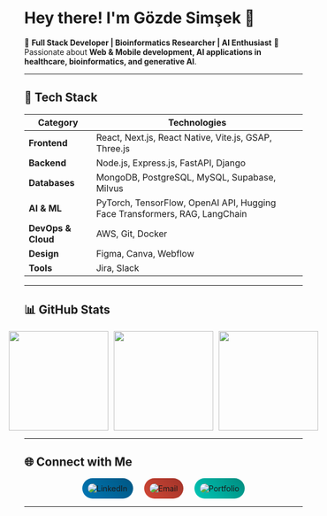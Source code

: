 # Hey there! I'm Gözde Simşek 👋

🚀 **Full Stack Developer | Bioinformatics Researcher | AI Enthusiast**
🎯 Passionate about **Web & Mobile development, AI applications in healthcare, bioinformatics, and generative AI**.

---

## 🌟 Tech Stack

<div align="center">

| Category          | Technologies                                      |
|------------------|----------------------------------------------------|
| **Frontend**      | React, Next.js, React Native, Vite.js, GSAP, Three.js |
| **Backend**       | Node.js, Express.js, FastAPI, Django               |
| **Databases**     | MongoDB, PostgreSQL, MySQL, Supabase, Milvus       |
| **AI & ML**       | PyTorch, TensorFlow, OpenAI API, Hugging Face Transformers, RAG, LangChain |
| **DevOps & Cloud**| AWS, Git, Docker                                   |
| **Design**        | Figma, Canva, Webflow                             |
| **Tools**         | Jira, Slack                                       |

</div>

---

## 📊 GitHub Stats

<div align="center" style="display: flex; justify-content: center; gap: 10px;">
  <img src="https://github-readme-streak-stats.herokuapp.com/?user=gozdesimsekk&theme=tokyonight" height="180" />
  <img src="https://github-readme-stats.vercel.app/api?username=gozdesimsekk&show_icons=true&theme=tokyonight" height="180" />
  <img src="https://github-readme-stats.vercel.app/api/top-langs/?username=gozdesimsekk&layout=compact&theme=tokyonight" height="180" />
</div>

---

## 🌐 Connect with Me

<div align="center" style="display: flex; justify-content: center; gap: 20px;">

<a href="https://www.linkedin.com/in/gozdesimsekk/" target="_blank" style="text-decoration: none;">
  <img src="https://img.shields.io/badge/LinkedIn-%230077B5.svg?style=for-the-badge&logo=linkedin&logoColor=white" alt="LinkedIn" style="border-radius: 50px; padding: 10px; transition: transform 0.2s ease-in-out; background: linear-gradient(45deg, #0077B5, #005682);" onmouseover="this.style.transform='scale(1.1)';" onmouseout="this.style.transform='scale(1)';" />
</a>

<a href="mailto:gozdesimsekk1@gmail.com" target="_blank" style="text-decoration: none;">
  <img src="https://img.shields.io/badge/Email-%23D14836.svg?style=for-the-badge&logo=gmail&logoColor=white" alt="Email" style="border-radius: 50px; padding: 10px; transition: transform 0.2s ease-in-out; background: linear-gradient(45deg, #D14836, #A13329);" onmouseover="this.style.transform='scale(1.1)';" onmouseout="this.style.transform='scale(1)';" />
</a>

<a href="https://gozdesimsek.netlify.app/" target="_blank" style="text-decoration: none;">
  <img src="https://img.shields.io/badge/Portfolio-%23181717.svg?style=for-the-badge&logo=netlify&logoColor=white" alt="Portfolio" style="border-radius: 50px; padding: 10px; transition: transform 0.2s ease-in-out; background: linear-gradient(45deg, #00C7B7, #008B7E);" onmouseover="this.style.transform='scale(1.1)';" onmouseout="this.style.transform='scale(1)';" />
</a>

</div>

---

